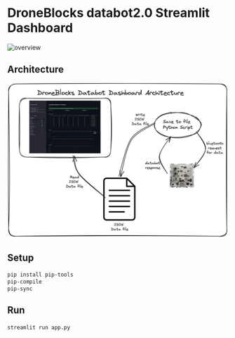 # DroneBlocks databot2.0 Streamlit Dashboard

![overview](./docs/overview.gif)

## Architecture

![arch](./media/file_arch.png)

## Setup

```text
pip install pip-tools
pip-compile
pip-sync
```

## Run

```shell
streamlit run app.py
```


